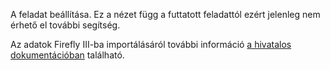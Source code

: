 A feladat beállítása. Ez a nézet függ a futtatott feladattól ezért jelenleg nem érhető el további segítség.

Az adatok Firefly III-ba importálásáról további információ [a hivatalos dokumentációban](https://firefly-iii.readthedocs.io/en/latest/) található.